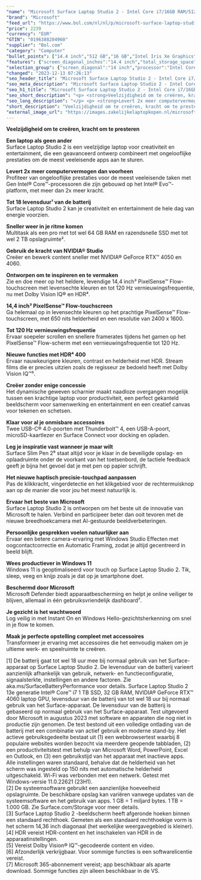 ```yaml
---
"name": "Microsoft Surface Laptop Studio 2 - Intel Core i7/16GB RAM/512GB SSD/iGPU - 14.4 Inch Touchscreen- QWERTY - Platinum"
"brand": "Microsoft"
"feed_url": "https://www.bol.com/nl/nl/p/microsoft-surface-laptop-studio-2-intel-core-i7-16gb-ram-512gb-ssd-igpu-14-4-inch-touchscreen-qwerty-platinum/9300000159365488"
"price": 2239
"currency": "EUR"
"GTIN": "0196388204960"
"supplier": "Bol.com"
"category": "Computer"
"bullet_points": ["14.4 inch","512 GB","16 GB","Intel Iris Xe Graphics","Windows"]
"features": {"screen_diagonal_inches":"14.4 inch","total_storage_space":"512 GB","memory_size":"16 GB","graphics_card":"Intel Iris Xe Graphics","operating_system":"Windows"}
"selection_group": {"screen_diagonal":"14 inch","processor":"Intel Core i7","changed_price_past_3_days":false,"product_family":"Surface"}
"changed": "2023-12-13 07:26:13"
"seo_header_title": "Microsoft Surface Laptop Studio 2 - Intel Core i7/16GB RAM/512GB SSD/iGPU - 14.4 Inch Touchscreen- QWERTY - Platinum"
"seo_meta_description": "Microsoft Surface Laptop Studio 2 - Intel Core i7/16GB RAM/512GB SSD/iGPU - 14.4 Inch Touchscreen- QWERTY - Platinum"
"seo_h1_title": "Microsoft Surface Laptop Studio 2 - Intel Core i7/16GB RAM/512GB SSD/iGPU - 14.4 Inch Touchscreen- QWERTY - Platinum"
"seo_short_description": "<p> <strong>Veelzijdigheid om te creëren, kracht om te presteren</strong> </p> <p> <strong>Een laptop als geen ander</strong><br />Surface Laptop Studio 2 is een veelzijdige laptop voor creativiteit en entertainment, die een geavanceerd ontwerp combineert met ongelooflijke prestaties om de meest veeleisende apps aan te sturen."
"seo_long_description": "</p> <p> <strong>Levert 2x meer computervermogen dan voorheen</strong><br />Profiteer van ongelooflijke prestaties voor de meest veeleisende taken met Gen Intel® Core™-processoren die zijn gebouwd op het Intel® Evo™-platform, met meer dan 2x meer kracht. </p> <p> <strong>Tot 18 levensduur¹ van de batterij</strong><br />Surface Laptop Studio 2 kan je creativiteit en entertainment de hele dag van energie voorzien. </p> <p> <strong>Sneller weer in je ritme komen</strong><br />Multitask als een pro met tot wel 64 GB RAM en razendsnelle SSD met tot wel 2 TB opslagruimte². </p> <p> <strong>Gebruik de kracht van NVIDIA® Studio</strong><br />Creëer en bewerk content sneller met NVIDIA® GeForce RTX™ 4050 en 4060. </p> <p> <strong>Ontworpen om te inspireren en te vermaken</strong><br />Zie en doe meer op het heldere, levendige 14,4 inch³ PixelSense™ Flow-touchscreen met levensechte kleuren en tot 120 Hz vernieuwingsfrequentie, nu met Dolby Vision IQ® en HDR⁴. </p> <p> <strong>14,4 inch³ PixelSense™ Flow-touchscreen</strong><br />Ga helemaal op in levensechte kleuren op het prachtige PixelSense™ Flow-touchscreen, met 650 nits helderheid en een resolutie van 2400 x 1600. </p> <p> <strong>Tot 120 Hz vernieuwingsfrequentie</strong><br />Ervaar soepeler scrollen en snellere framerates tijdens het gamen op het PixelSense™ Flow-scherm met een vernieuwingsfrequentie tot 120 Hz. </p> <p> <strong>Nieuwe functies met HDR⁴ 400</strong><br />Ervaar nauwkeurigere kleuren, contrast en helderheid met HDR. Stream films die er precies uitzien zoals de regisseur ze bedoeld heeft met Dolby Vision IQ™⁵. </p> <p> <strong>Creëer zonder enige concessie</strong><br />Het dynamische geweven scharnier maakt naadloze overgangen mogelijk tussen een krachtige laptop voor productiviteit, een perfect gekanteld beeldscherm voor samenwerking en entertainment en een creatief canvas voor tekenen en schetsen. </p> <p> <strong>Klaar voor al je onmisbare accessoires</strong><br />Twee USB-C® 4. 0-poorten met Thunderbolt™ 4, een USB-A-poort, microSD-kaartlezer en Surface Connect voor docking en opladen. </p> <p> <strong>Leg je inspiratie vast wanneer je maar wilt</strong><br />Surface Slim Pen 2⁶ staat altijd voor je klaar in de beveiligde opslag- en oplaadruimte onder de voorkant van het toetsenbord, de tactiele feedback geeft je bijna het gevoel dat je met pen op papier schrijft. </p> <p> <strong>Het nieuwe haptisch precisie-touchpad aanpassen</strong><br />Pas de klikkracht, vingerdetectie en het klikgebied voor de rechtermuisknop aan op de manier die voor jou het meest natuurlijk is. </p> <p> <strong>Ervaar het beste van Microsoft</strong><br />Surface Laptop Studio 2 is ontworpen om het beste uit de innovatie van Microsoft te halen. Verbind en participeer beter dan ooit tevoren met de nieuwe breedhoekcamera met AI-gestuurde beeldverbeteringen. </p> <p> <strong>Persoonlijke gesprekken voelen natuurlijker aan</strong><br />Ervaar een betere camera-ervaring met Windows Studio Effecten met oogcontactcorrectie en Automatic Framing, zodat je altijd gecentreerd in beeld blijft. </p> <p> <strong>Wees productiever in Windows 11</strong><br />Windows 11 is geoptimaliseerd voor touch op Surface Laptop Studio 2. Tik, sleep, veeg en knijp zoals je dat op je smartphone doet. </p> <p> <strong>Beschermd door Microsoft</strong><br />Microsoft Defender biedt apparaatbescherming en helpt je online veiliger te blijven, allemaal in één gebruiksvriendelijk dashboard⁷. </p> <p> <strong>Je gezicht is het wachtwoord</strong><br />Log veilig in met Instant On en Windows Hello-gezichtsherkenning om snel in je flow te komen. </p> <p> <strong>Maak je perfecte opstelling compleet met accessoires</strong><br />Transformeer je ervaring met accessoires die het eenvoudig maken om je ultieme werk- en speelruimte te creëren. </p> <p> [1] De batterij gaat tot wel 18 uur mee bij normaal gebruik van het Surface-apparaat op Surface Laptop Studio 2. De levensduur van de batterij varieert aanzienlijk afhankelijk van gebruik, netwerk- en functieconfiguratie, signaalsterkte, instellingen en andere factoren. Zie aka. ms/SurfaceBatteryPerformance voor details. Surface Laptop Studio 2 13e generatie Intel® Core™ i7 1 TB SSD, 32 GB RAM, NVIDIA® GeForce RTX™ 4060 laptop GPU, levensduur van de batterij van tot wel 18 uur bij normaal gebruik van het Surface-apparaat. De levensduur van de batterij is gebaseerd op normaal gebruik van het Surface-apparaat. Test uitgevoerd door Microsoft in augustus 2023 met software en apparaten die nog niet in productie zijn genomen. De test bestond uit een volledige ontlading van de batterij met een combinatie van actief gebruik en moderne stand-by. Het actieve gebruiksgedeelte bestaat uit (1) een webbrowsertest waarbij 8 populaire websites worden bezocht via meerdere geopende tabbladen, (2) een productiviteitstest met behulp van Microsoft Word, PowerPoint, Excel en Outlook, en (3) een gebruikstijd van het apparaat met inactieve apps. Alle instellingen waren standaard, behalve dat de helderheid van het scherm was ingesteld op 150 nits met automatische helderheid uitgeschakeld. Wi-Fi was verbonden met een netwerk. Getest met Windows-versie 11. 0. 22621 (23H1). <br />[2] De systeemsoftware gebruikt een aanzienlijke hoeveelheid opslagruimte. De beschikbare opslag kan variëren vanwege updates van de systeemsoftware en het gebruik van apps. 1 GB = 1 miljard bytes. 1 TB = 1. 000 GB. Zie Surface. com/Storage voor meer details. <br />[3] Surface Laptop Studio 2 -beeldscherm heeft afgeronde hoeken binnen een standaard rechthoek. Gemeten als een standaard rechthoekige vorm is het scherm 14,36 inch diagonaal (het werkelijke weergavegebied is kleiner). <br />[4] HDR vereist HDR-content en het inschakelen van HDR in de apparaatinstellingen. <br />[5] Vereist Dolby Vision® IQ™-gecodeerde content en video. <br />[6] Afzonderlijk verkrijgbaar. Voor sommige functies is een softwarelicentie vereist. <br />[7] Microsoft 365-abonnement vereist; app beschikbaar als aparte download. Sommige functies zijn alleen beschikbaar in de VS. </p>"
"short_description": "Veelzijdigheid om te creëren, kracht om te presteren Een laptop als geen ander Surface Laptop Studio 2 is een veelzijdige laptop voor creativiteit en entertainment, die een geavanceerd ontwerp combineert met ongelooflijke prestaties om de meest veeleisende apps aan te sturen. Levert 2x meer computervermogen dan voorheen Profiteer van ongelooflijke prestaties voor de meest veeleisende taken met Gen Intel® Core™-processoren die zijn gebouwd op het Intel® Evo™-platform, met meer dan 2x meer kracht. Tot 18 levensduur¹ van de batterij Surface Laptop Studio 2 kan je creativiteit en entertainment de hele dag van energie voorzien. Sneller weer in je ritme komen Multitask als een pro met tot wel 64 GB RAM en razendsnelle SSD met tot wel 2 TB opslagruimte². Gebruik de kracht van NVIDIA® Studio Creëer en bewerk content sneller met NVIDIA® GeForce RTX™ 4050 en 4060. Ontworpen om te inspireren en te vermaken Zie en doe meer op het heldere, levendige 14,4 inch³ PixelSense™ Flow-touchscreen met levensechte kleuren en tot 120 Hz vernieuwingsfrequentie, nu met Dolby Vision IQ® en HDR⁴. 14,4 inch³ PixelSense™ Flow-touchscreen Ga helemaal op in levensechte kleuren op het prachtige PixelSense™ Flow-touchscreen, met 650 nits helderheid en een resolutie van 2400 x 1600. Tot 120 Hz vernieuwingsfrequentie Ervaar soepeler scrollen en snellere framerates tijdens het gamen op het PixelSense™ Flow-scherm met een vernieuwingsfrequentie tot 120 Hz. Nieuwe functies met HDR⁴ 400 Ervaar nauwkeurigere kleuren, contrast en helderheid met HDR. Stream films die er precies uitzien zoals de regisseur ze bedoeld heeft met Dolby Vision IQ™⁵. Creëer zonder enige concessie Het dynamische geweven scharnier maakt naadloze overgangen mogelijk tussen een krachtige laptop voor productiviteit, een perfect gekanteld beeldscherm voor samenwerking en entertainment en een creatief canvas voor tekenen en schetsen. Klaar voor al je onmisbare accessoires Twee USB-C® 4.0-poorten met Thunderbolt™ 4, een USB-A-poort, microSD-kaartlezer en Surface Connect voor docking en opladen. Leg je inspiratie vast wanneer je maar wilt Surface Slim Pen 2⁶ staat altijd voor je klaar in de beveiligde opslag- en oplaadruimte onder de voorkant van het toetsenbord, de tactiele feedback geeft je bijna het gevoel dat je met pen op papier schrijft. Het nieuwe haptisch precisie-touchpad aanpassen Pas de klikkracht, vingerdetectie en het klikgebied voor de rechtermuisknop aan op de manier die voor jou het meest natuurlijk is. Ervaar het beste van Microsoft Surface Laptop Studio 2 is ontworpen om het beste uit de innovatie van Microsoft te halen. Verbind en participeer beter dan ooit tevoren met de nieuwe breedhoekcamera met AI-gestuurde beeldverbeteringen. Persoonlijke gesprekken voelen natuurlijker aan Ervaar een betere camera-ervaring met Windows Studio Effecten met oogcontactcorrectie en Automatic Framing, zodat je altijd gecentreerd in beeld blijft. Wees productiever in Windows 11 Windows 11 is geoptimaliseerd voor touch op Surface Laptop Studio 2. Tik, sleep, veeg en knijp zoals je dat op je smartphone doet. Beschermd door Microsoft Microsoft Defender biedt apparaatbescherming en helpt je online veiliger te blijven, allemaal in één gebruiksvriendelijk dashboard⁷. Je gezicht is het wachtwoord Log veilig in met Instant On en Windows Hello-gezichtsherkenning om snel in je flow te komen. Maak je perfecte opstelling compleet met accessoires Transformeer je ervaring met accessoires die het eenvoudig maken om je ultieme werk- en speelruimte te creëren. [1] De batterij gaat tot wel 18 uur mee bij normaal gebruik van het Surface-apparaat op Surface Laptop Studio 2. De levensduur van de batterij varieert aanzienlijk afhankelijk van gebruik, netwerk- en functieconfiguratie, signaalsterkte, instellingen en andere factoren. Zie aka.ms/SurfaceBatteryPerformance voor details. Surface Laptop Studio 2 13e generatie Intel® Core™ i7 1 TB SSD, 32 GB RAM, NVIDIA® GeForce RTX™ 4060 laptop GPU, levensduur van de batterij van tot wel 18 uur bij normaal gebruik van het Surface-apparaat. De levensduur van de batterij is gebaseerd op normaal gebruik van het Surface-apparaat. Test uitgevoerd door Microsoft in augustus 2023 met software en apparaten die nog niet in productie zijn genomen. De test bestond uit een volledige ontlading van de batterij met een combinatie van actief gebruik en moderne stand-by. Het actieve gebruiksgedeelte bestaat uit (1) een webbrowsertest waarbij 8 populaire websites worden bezocht via meerdere geopende tabbladen, (2) een productiviteitstest met behulp van Microsoft Word, PowerPoint, Excel en Outlook, en (3) een gebruikstijd van het apparaat met inactieve apps. Alle instellingen waren standaard, behalve dat de helderheid van het scherm was ingesteld op 150 nits met automatische helderheid uitgeschakeld. Wi-Fi was verbonden met een netwerk. Getest met Windows-versie 11.0.22621 (23H1). [2] De systeemsoftware gebruikt een aanzienlijke hoeveelheid opslagruimte. De beschikbare opslag kan variëren vanwege updates van de systeemsoftware en het gebruik van apps. 1 GB = 1 miljard bytes. 1 TB = 1.000 GB. Zie Surface.com/Storage voor meer details. [3] Surface Laptop Studio 2 -beeldscherm heeft afgeronde hoeken binnen een standaard rechthoek. Gemeten als een standaard rechthoekige vorm is het scherm 14,36 inch diagonaal (het werkelijke weergavegebied is kleiner). [4] HDR vereist HDR-content en het inschakelen van HDR in de apparaatinstellingen. [5] Vereist Dolby Vision® IQ™-gecodeerde content en video. [6] Afzonderlijk verkrijgbaar. Voor sommige functies is een softwarelicentie vereist. [7] Microsoft 365-abonnement vereist; app beschikbaar als aparte download. Sommige functies zijn alleen beschikbaar in de VS."
"external_image_url": "https://images.zakelijkelaptopkopen.nl/microsoft-surface-laptop-studio-2-intel-core-i7-16gb-ram-512gb-ssd-igpu-14-4-inch-touchscreen-qwerty-platinum.webp"
---
```


<p> <strong>Veelzijdigheid om te creëren, kracht om te presteren</strong> </p> <p> <strong>Een laptop als geen ander</strong><br />Surface Laptop Studio 2 is een veelzijdige laptop voor creativiteit en entertainment, die een geavanceerd ontwerp combineert met ongelooflijke prestaties om de meest veeleisende apps aan te sturen. </p> <p> <strong>Levert 2x meer computervermogen dan voorheen</strong><br />Profiteer van ongelooflijke prestaties voor de meest veeleisende taken met Gen Intel® Core™-processoren die zijn gebouwd op het Intel® Evo™-platform, met meer dan 2x meer kracht. </p> <p> <strong>Tot 18 levensduur¹ van de batterij</strong><br />Surface Laptop Studio 2 kan je creativiteit en entertainment de hele dag van energie voorzien. </p> <p> <strong>Sneller weer in je ritme komen</strong><br />Multitask als een pro met tot wel 64 GB RAM en razendsnelle SSD met tot wel 2 TB opslagruimte². </p> <p> <strong>Gebruik de kracht van NVIDIA® Studio</strong><br />Creëer en bewerk content sneller met NVIDIA® GeForce RTX™ 4050 en 4060. </p> <p> <strong>Ontworpen om te inspireren en te vermaken</strong><br />Zie en doe meer op het heldere, levendige 14,4 inch³ PixelSense™ Flow-touchscreen met levensechte kleuren en tot 120 Hz vernieuwingsfrequentie, nu met Dolby Vision IQ® en HDR⁴. </p> <p> <strong>14,4 inch³ PixelSense™ Flow-touchscreen</strong><br />Ga helemaal op in levensechte kleuren op het prachtige PixelSense™ Flow-touchscreen, met 650 nits helderheid en een resolutie van 2400 x 1600. </p> <p> <strong>Tot 120 Hz vernieuwingsfrequentie</strong><br />Ervaar soepeler scrollen en snellere framerates tijdens het gamen op het PixelSense™ Flow-scherm met een vernieuwingsfrequentie tot 120 Hz. </p> <p> <strong>Nieuwe functies met HDR⁴ 400</strong><br />Ervaar nauwkeurigere kleuren, contrast en helderheid met HDR. Stream films die er precies uitzien zoals de regisseur ze bedoeld heeft met Dolby Vision IQ™⁵. </p> <p> <strong>Creëer zonder enige concessie</strong><br />Het dynamische geweven scharnier maakt naadloze overgangen mogelijk tussen een krachtige laptop voor productiviteit, een perfect gekanteld beeldscherm voor samenwerking en entertainment en een creatief canvas voor tekenen en schetsen. </p> <p> <strong>Klaar voor al je onmisbare accessoires</strong><br />Twee USB-C® 4.0-poorten met Thunderbolt™ 4, een USB-A-poort, microSD-kaartlezer en Surface Connect voor docking en opladen. </p> <p> <strong>Leg je inspiratie vast wanneer je maar wilt</strong><br />Surface Slim Pen 2⁶ staat altijd voor je klaar in de beveiligde opslag- en oplaadruimte onder de voorkant van het toetsenbord, de tactiele feedback geeft je bijna het gevoel dat je met pen op papier schrijft. </p> <p> <strong>Het nieuwe haptisch precisie-touchpad aanpassen</strong><br />Pas de klikkracht, vingerdetectie en het klikgebied voor de rechtermuisknop aan op de manier die voor jou het meest natuurlijk is. </p> <p> <strong>Ervaar het beste van Microsoft</strong><br />Surface Laptop Studio 2 is ontworpen om het beste uit de innovatie van Microsoft te halen. Verbind en participeer beter dan ooit tevoren met de nieuwe breedhoekcamera met AI-gestuurde beeldverbeteringen. </p> <p> <strong>Persoonlijke gesprekken voelen natuurlijker aan</strong><br />Ervaar een betere camera-ervaring met Windows Studio Effecten met oogcontactcorrectie en Automatic Framing, zodat je altijd gecentreerd in beeld blijft. </p> <p> <strong>Wees productiever in Windows 11</strong><br />Windows 11 is geoptimaliseerd voor touch op Surface Laptop Studio 2. Tik, sleep, veeg en knijp zoals je dat op je smartphone doet. </p> <p> <strong>Beschermd door Microsoft</strong><br />Microsoft Defender biedt apparaatbescherming en helpt je online veiliger te blijven, allemaal in één gebruiksvriendelijk dashboard⁷. </p> <p> <strong>Je gezicht is het wachtwoord</strong><br />Log veilig in met Instant On en Windows Hello-gezichtsherkenning om snel in je flow te komen. </p> <p> <strong>Maak je perfecte opstelling compleet met accessoires</strong><br />Transformeer je ervaring met accessoires die het eenvoudig maken om je ultieme werk- en speelruimte te creëren. </p> <p> [1] De batterij gaat tot wel 18 uur mee bij normaal gebruik van het Surface-apparaat op Surface Laptop Studio 2. De levensduur van de batterij varieert aanzienlijk afhankelijk van gebruik, netwerk- en functieconfiguratie, signaalsterkte, instellingen en andere factoren. Zie aka.ms/SurfaceBatteryPerformance voor details. Surface Laptop Studio 2 13e generatie Intel® Core™ i7 1 TB SSD, 32 GB RAM, NVIDIA® GeForce RTX™ 4060 laptop GPU, levensduur van de batterij van tot wel 18 uur bij normaal gebruik van het Surface-apparaat. De levensduur van de batterij is gebaseerd op normaal gebruik van het Surface-apparaat. Test uitgevoerd door Microsoft in augustus 2023 met software en apparaten die nog niet in productie zijn genomen. De test bestond uit een volledige ontlading van de batterij met een combinatie van actief gebruik en moderne stand-by. Het actieve gebruiksgedeelte bestaat uit (1) een webbrowsertest waarbij 8 populaire websites worden bezocht via meerdere geopende tabbladen, (2) een productiviteitstest met behulp van Microsoft Word, PowerPoint, Excel en Outlook, en (3) een gebruikstijd van het apparaat met inactieve apps. Alle instellingen waren standaard, behalve dat de helderheid van het scherm was ingesteld op 150 nits met automatische helderheid uitgeschakeld. Wi-Fi was verbonden met een netwerk. Getest met Windows-versie 11.0.22621 (23H1). <br />[2] De systeemsoftware gebruikt een aanzienlijke hoeveelheid opslagruimte. De beschikbare opslag kan variëren vanwege updates van de systeemsoftware en het gebruik van apps. 1 GB = 1 miljard bytes. 1 TB = 1.000 GB. Zie Surface.com/Storage voor meer details.<br />[3] Surface Laptop Studio 2 -beeldscherm heeft afgeronde hoeken binnen een standaard rechthoek. Gemeten als een standaard rechthoekige vorm is het scherm 14,36 inch diagonaal (het werkelijke weergavegebied is kleiner).<br />[4] HDR vereist HDR-content en het inschakelen van HDR in de apparaatinstellingen.<br />[5] Vereist Dolby Vision® IQ™-gecodeerde content en video.<br />[6] Afzonderlijk verkrijgbaar. Voor sommige functies is een softwarelicentie vereist.<br />[7] Microsoft 365-abonnement vereist; app beschikbaar als aparte download. Sommige functies zijn alleen beschikbaar in de VS. </p>